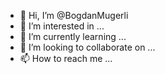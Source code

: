 - 👋 Hi, I’m @BogdanMugerli
- 👀 I’m interested in ...
- 🌱 I’m currently learning ...
- 💞️ I’m looking to collaborate on ...
- 📫 How to reach me ...

<!---
BogdanMugerli/BogdanMugerli is a ✨ special ✨ repository because its `README.md` (this file) appears on your GitHub profile.
You can click the Preview link to take a look at your changes.
--->
